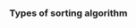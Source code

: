 ### Types of sorting algorithm


















































































































































































































































































































































































































































































































































































































































































































































































































































